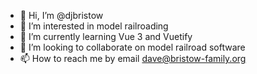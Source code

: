 - 👋 Hi, I’m @djbristow
- 👀 I’m interested in model railroading
- 🌱 I’m currently learning Vue 3 and Vuetify
- 💞️ I’m looking to collaborate on model railroad software
- 📫 How to reach me by email dave@bristow-family.org

<!---
djbristow/djbristow is a ✨ special ✨ repository because its `README.md` (this file) appears on your GitHub profile.
You can click the Preview link to take a look at your changes.
--->
